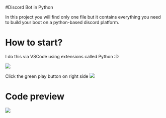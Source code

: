 #Discord Bot in Python

In this project you will find only one file but it contains everything you need to build your boot on a python-based discord platform.

# How to start?

I do this via VSCode using extensions called Python :D

![](https://i.imgur.com/qUumSSm_d.webp?maxwidth=760&fidelity=grand)

Click the green play button on right side
![](https://i.imgur.com/Djt11Tu_d.webp?maxwidth=760&fidelity=grand)

# Code preview 
![](https://i.imgur.com/OJyQnJm_d.webp?maxwidth=760&fidelity=grand)

